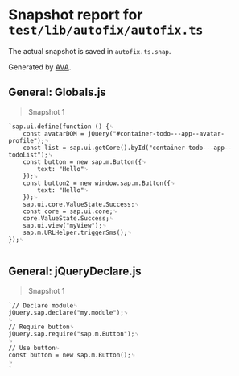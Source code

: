 # Snapshot report for `test/lib/autofix/autofix.ts`

The actual snapshot is saved in `autofix.ts.snap`.

Generated by [AVA](https://avajs.dev).

## General: Globals.js

> Snapshot 1

    `sap.ui.define(function () {␊
    	const avatarDOM = jQuery("#container-todo---app--avatar-profile");␊
    	const list = sap.ui.getCore().byId("container-todo---app--todoList");␊
    	const button = new sap.m.Button({␊
    		text: "Hello"␊
    	});␊
    	const button2 = new window.sap.m.Button({␊
    		text: "Hello"␊
    	});␊
    	sap.ui.core.ValueState.Success;␊
    	const core = sap.ui.core;␊
    	core.ValueState.Success;␊
    	sap.ui.view("myView");␊
    	sap.m.URLHelper.triggerSms();␊
    });␊
    `

## General: jQueryDeclare.js

> Snapshot 1

    `// Declare module␊
    jQuery.sap.declare("my.module");␊
    ␊
    // Require button␊
    jQuery.sap.require("sap.m.Button");␊
    ␊
    // Use button␊
    const button = new sap.m.Button();␊
    ␊
    `

